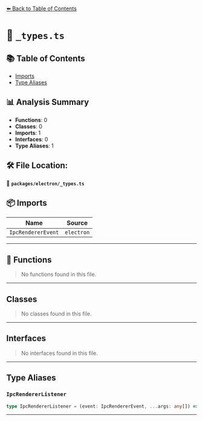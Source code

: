 [⬅️ Back to Table of Contents](../../index.md)

# 📄 `_types.ts`

## 📚 Table of Contents

- [Imports](#imports)
- [Type Aliases](#type-aliases)

## 📊 Analysis Summary

- **Functions**: 0
- **Classes**: 0
- **Imports**: 1
- **Interfaces**: 0
- **Type Aliases**: 1

## 🛠️ File Location:
📂 **`packages/electron/_types.ts`**

## 📦 Imports

| Name | Source |
|------|--------|
| `IpcRendererEvent` | `electron` |


---

## 🔧 Functions

> No functions found in this file.


---

## Classes

> No classes found in this file.


---

## Interfaces

> No interfaces found in this file.


---

## Type Aliases

### `IpcRendererListener`

```ts
type IpcRendererListener = (event: IpcRendererEvent, ...args: any[]) => void;
```


---